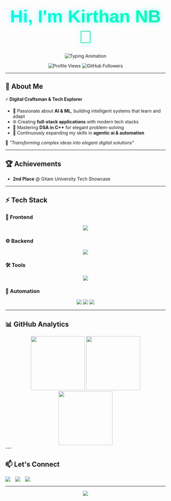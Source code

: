 <!-- Animated Header with Waving Hand -->
<h1 align="center">
  <span style="font-family: 'Orbitron', sans-serif; font-size: 3.5rem; font-weight: 800; background: linear-gradient(45deg,#00F7FF,#00FF9D,#FF00E4,#00F7FF); background-size: 300% 300%; -webkit-background-clip: text; -webkit-text-fill-color: transparent; text-shadow: 0 0 15px rgba(0,247,255,0.5);">
    Hi, I'm Kirthan NB👋
  </span>
</h1>

<!-- Animated Subtitle -->
<p align="center">
  <img src="https://readme-typing-svg.herokuapp.com?font=Orbitron&weight=600&size=22&duration=2500&pause=1000&color=00F7FF&center=true&vCenter=true&width=600&lines=CSE+%40+UVCE+💻;AI+%26+ML+Enthusiast+🤖;Full-Stack+Web+Developer+🌐;Tech+Innovator+🚀;Exploring+Code+And+Innovation🧑‍💻;Building+NeethiSaarathi⚖️" alt="Typing Animation" />
</p>

<p align="center">
  <img src="https://komarev.com/ghpvc/?username=KirthanNB&label=Profile%20Views&color=00f7ff&style=flat" alt="Profile Views" /> 
  <img src="https://img.shields.io/github/followers/KirthanNB?label=Follow&style=social&color=00f7ff" alt="GitHub Followers" />
</p>


---

## 🌟 About Me  

⚡ **Digital Craftsman & Tech Explorer**  
- 🤖 Passionate about **AI & ML**, building intelligent systems that learn and adapt  
- 🌐 Creating **full-stack applications** with modern tech stacks  
- 🧩 Mastering **DSA in C++** for elegant problem-solving  
- 🚀 Continuously expanding my skills in **agentic ai & automation**  

💫 *"Transforming complex ideas into elegant digital solutions"*  

---

## 🏆 Achievements  
 
- **2nd Place** @ Gitam University Tech Showcase   
---

## ⚡ Tech Stack  

### 🎨 Frontend  
<div align="center">
  <img src="https://skillicons.dev/icons?i=react,nextjs,tailwind,html,css,js,ts" />
</div>

### ⚙️ Backend  
<div align="center">
  <img src="https://skillicons.dev/icons?i=python,nodejs,mysql,mongodb,supabase" />
</div>

### 🛠️ Tools  
<div align="center">
  <img src="https://skillicons.dev/icons?i=git,github,figma,vscode" />
</div>

### 🔄 Automation  
<div align="center">
  <img src="https://img.shields.io/badge/CrewAI-20232A?style=for-the-badge&logo=ai&logoColor=00F7FF"/>
  <img src="https://img.shields.io/badge/Zapier-FB664A?style=for-the-badge&logo=zapier&logoColor=black"/>
  <img src="https://img.shields.io/badge/Make.com-5C2D91?style=for-the-badge&logo=make&logoColor=white"/>
</div>  

---

## 📊 GitHub Analytics  

<div align="center">
  <img src="https://github-readme-stats.vercel.app/api?username=KirthanNB&show_icons=true&theme=tokyonight&include_all_commits=true&count_private=true&hide_border=true" height="170"/>
  <img src="https://streak-stats.demolab.com?user=KirthanNB&theme=highcontrast&hide_border=true&fire=00F7FF&ring=00F7FF" height="170"/>
</div>

<div align="center">
  <img src="https://github-readme-stats.vercel.app/api/top-langs/?username=KirthanNB&layout=compact&theme=onedark&hide_border=true&langs_count=8" height="170"/>
</div>
---

## 📫 Let's Connect  

<div align="center" style="display: flex; gap: 15px; flex-wrap: wrap;">
  <a href="https://www.linkedin.com/in/kirthan-nb-8b522530b"><img src="https://img.shields.io/badge/LinkedIn-0A66C2?style=for-the-badge&logo=linkedin&logoColor=white"/></a>
  <a href="mailto:kirthannb@gmail.com"><img src="https://img.shields.io/badge/Gmail-D14836?style=for-the-badge&logo=gmail&logoColor=white"/></a>
  <a href="https://wa.me/917875987833"><img src="https://img.shields.io/badge/WhatsApp-25D366?style=for-the-badge&logo=whatsapp&logoColor=white"/></a>
</div>  
  

---

<p align="center">
  <img src="https://capsule-render.vercel.app/api?type=waving&color=0:39FF14,100:0d0d0d&height=100&section=footer"/>
</p>
